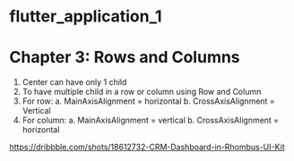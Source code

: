 # flutter_application_1

# Chapter 3: Rows and Columns

1. Center can have only 1 child
2. To have multiple child in a row or column using Row and Column
3. For row:
   a. MainAxisAlignment = horizontal
   b. CrossAxisAlignment = Vertical
4. For column:
   a. MainAxisAlignment = vertical
   b. CrossAxisAlignment = horizontal



https://dribbble.com/shots/18612732-CRM-Dashboard-in-Rhombus-UI-Kit
